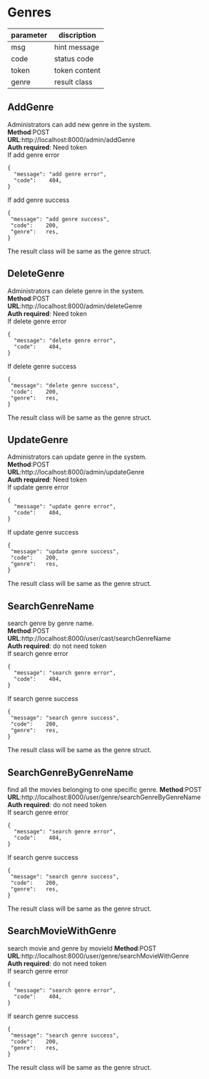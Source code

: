 
# Genres

parameter  | discription
 ---- | ----- 
 msg  | hint message 
 code  | status code 
 token | token content
 genre | result class
 
## AddGenre
Administrators can add new genre in the system.  
**Method**:POST  
**URL**:http://localhost:8000/admin/addGenre  
**Auth required**: Need token  
If add genre error   
```
{
  "message": "add genre error",
  "code":    404,
}
```  
If add genre success
```
{
 "message": "add genre success",
 "code":    200,
 "genre":   res,
}
```    
The result class will be same as the genre struct.

## DeleteGenre
Administrators can delete genre in the system.  
**Method**:POST  
**URL**:http://localhost:8000/admin/deleteGenre  
**Auth required**: Need token  
If delete genre error   
```
{
  "message": "delete genre error",
  "code":    404,
}
```  
If delete genre success
```
{
 "message": "delete genre success",
 "code":    200,
 "genre":   res,
}
```   
The result class will be same as the genre struct.

## UpdateGenre
Administrators can update genre in the system.  
**Method**:POST   
**URL**:http://localhost:8000/admin/updateGenre  
**Auth required**: Need token   
If update genre error   
```
{
  "message": "update genre error",
  "code":    404,
}
```  
If update genre success
```
{
 "message": "update genre success",
 "code":    200,
 "genre":   res,
}
```   
The result class will be same as the genre struct.

## SearchGenreName
search genre by genre name.  
**Method**:POST   
**URL**:http://localhost:8000/user/cast/searchGenreName  
**Auth required**: do not need token   
If search genre error   
```
{
  "message": "search genre error",
  "code":    404,
}
```  
If search genre success
```
{
 "message": "search genre success",
 "code":    200,
 "genre":   res,
}
``` 
The result class will be same as the genre struct.

## SearchGenreByGenreName
find all the movies belonging to one specific genre.
**Method**:POST   
**URL**:http://localhost:8000/user/genre/searchGenreByGenreName  
**Auth required**: do not need token   
If search genre error   
```
{
  "message": "search genre error",
  "code":    404,
}
```  
If search genre success
```
{
 "message": "search genre success",
 "code":    200,
 "genre":   res,
}
``` 
The result class will be same as the genre struct.

## SearchMovieWithGenre
search movie and genre by movieId
**Method**:POST   
**URL**:http://localhost:8000/user/genre/searchMovieWithGenre  
**Auth required**: do not need token   
If search genre error   
```
{
  "message": "search genre error",
  "code":    404,
}
```  
If search genre success
```
{
 "message": "search genre success",
 "code":    200,
 "genre":   res,
}
``` 
The result class will be same as the genre struct.

